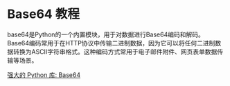 # Base64 教程

<show-structure depth="3"/>

base64是Python的一个内置模块，用于对数据进行Base64编码和解码。Base64编码常用于在HTTP协议中传输二进制数据，因为它可以将任何二进制数据转换为ASCII字符串格式。这种编码方式常用于电子邮件附件、网页表单数据传输等场景。


<seealso>
<category ref="ref_docs">
    <a href="https://mp.weixin.qq.com/s/6_b-IGBzmQSbwDdj0GGySg">强大的 Python 库: Base64</a>
</category>
<category ref="ref_github">
</category>
<category ref="ref_issues">
</category>
<category ref="ref_hf">
</category>
<category ref="ref_ms">
</category>
</seealso>